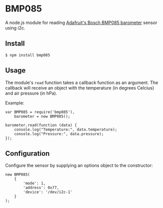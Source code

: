 BMP085
======

A node.js module for reading [Adafruit's Bosch BMP085 barometer](http://www.adafruit.com/products/391) sensor using i2c.

Install
-------

```
$ npm install bmp085
```

Usage
-----

The module's `read` function takes a callback function as an argument. The callback will receive an object with the temperature (in degrees Celcius) and air pressure (in hPa).

Example:

```
var BMP085 = require('bmp085'),
    barometer = new BMP085();

barometer.read(function (data) {
    console.log("Temperature:", data.temperature);
    console.log("Pressure:", data.pressure);
});
```

Configuration
-------------

Configure the sensor by supplying an options object to the constructor:

```
new BMP085(
    {
        'mode': 1,
        'address': 0x77,
        'device': '/dev/i2c-1'
    }
);

```
